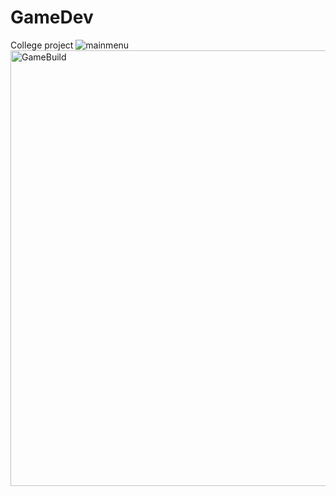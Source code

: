 # GameDev
College project
![mainmenu](https://user-images.githubusercontent.com/50074527/217899227-0fdf01be-24b9-4bf8-916c-4c4ef24c6952.png)
<img width="697" alt="GameBuild" src="https://user-images.githubusercontent.com/50074527/217900079-62710a92-dd05-468b-aa72-bace996325e3.png">
